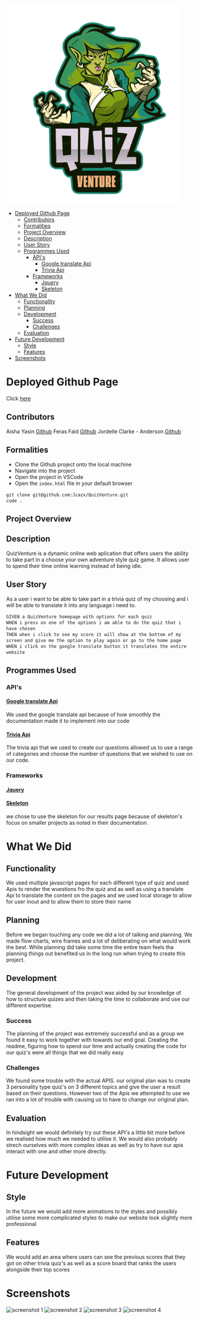 ![Quizventure Logo ](assets/images/QuizVenture_Logo.png)

- [Deployed Github Page](#deployed-github-page)
  - [Contributors](#contributors)
  - [Formalities](#formalities)
  - [Project Overview](#project-overview)
  - [Description](#description)
  - [User Story](#user-story)
  - [Programmes Used](#programmes-used)
    - [API's](#apis)
      - [Google translate Api](#google-translate-api)
      - [Trivia Api](#trivia-api)
    - [Frameworks](#frameworks)
      - [Jquery](#jquery)
      - [Skeleton](#skeleton)
- [What We Did](#what-we-did)
  - [Functionality](#functionality)
  - [Planning](#planning)
  - [Development](#development)
    - [Success](#success)
    - [Challenges](#challenges)
  - [Evaluation](#evaluation)
- [Future Development](#future-development)
  - [Style](#style)
  - [Features](#features)
- [Screenshots](#screenshots)

# Deployed Github Page 
Click [here](https://jcazx.github.io/QuizVenture/)

## Contributors 
Aisha Yasin [Github](https://github.com/aisha-ysn)
Feras Faid [Github](https://github.com/Osir-is)
Jordelle Clarke - Anderson [Github](https://github.com/Jcazx)

## Formalities 
- Clone the Github project onto the local machine
- Navigate into the project
- Open the project in VSCode
- Open the `index.html` file in your default browser

```
git clone git@github.com:Jcazx/QuizVenture.git
code .
```
## Project Overview

## Description 
QuizVenture is a dynamic online web aplication that offers users the ability to take part in a choose your own adventure style quiz game. It allows user to spend their time online learning instead of being idle.

## User Story 
As a user i want to be able to take part in a trivia quiz of my choosing and i will be able to translate it into any language i need to.

```
GIVEN a QuizVenture homepage with options for each quiz 
WHEN i press on one of the options i am able to do the quiz that i have chosen 
THEN when i click to see my score it will show at the bottom of my screen and give me the option to play again or go to the home page 
WHEN i click on the google translate button it translates the entire website 
```
## Programmes Used 
### API's
#### [Google translate Api](https://cloud.google.com/translate)
We used the google translate api because of how smoothly the documentation made it to implement into our code
#### [Trivia Api](https://opentdb.com/api_config.php)
The trivia api that we used to create our questions allowed us to use a range of categories and choose the number of questions that we wished to use on our code. 
### Frameworks
#### [Jquery](https://jquery.com/)
#### [Skeleton](http://getskeleton.com) 
we chose to use the skeleton for our results page because of skeleton's focus on smaller projects as noted in their documentation.
# What We Did
## Functionality 
 We used multiple javascript pages for each different type of quiz  and used Apis to render the wuestions fro the quiz and as well as using a translate Api to translate the content on the pages and we used local storage to allow for user inout and to allow them to store their name 
## Planning
Before we began touching any code we did a lot of talking and planning. We made flow charts, wire frames and a lot of deliberating on what would work the best. While planning did take some time the entire team feels tha planning things out benefited us in the long run when trying to create this project.
## Development 
The general development of the project was aided by our knowledge of how to structure quizes and then taking the time to collaborate and use  our different expertise.
### Success
The planning of the project was extremely successful and as a group we found it easy to work together with towards our end goal. Creating the readme, figuring how to spend our time and actually creating the code for our quiz's were all things that we did really easy 
### Challenges
We found some trouble with the actual APIS. our original plan was to create 3 personality type quiz's on 3 different topics and give the user a result based on their questions. However two of the Apis we attempted to use we ran into a lot of trouble with causing us to have to change our original plan.
## Evaluation
In hindsight we would definitely try out these API's a little bit more before we realised how much we needed to utilise it. We would also probably strech ourselves with more complex ideas as well as try to have our apis interact with one and other more directly.
# Future Development 
## Style 
In the future we would add more animations to the styles and possibly utilise some more complicated styles to make our website look slightly more professional 
## Features
We would add an area where users can see the previous scores that they got on other trivia quiz's as well as a score board that ranks the users alongside their top scores 
# Screenshots 
![screenshot 1](screenshot-1.png)
![screenshot 2](screenshot-2.png)
![screenshot 3](screenshot-3.png)
![screenshot 4](screenshot-4.png)